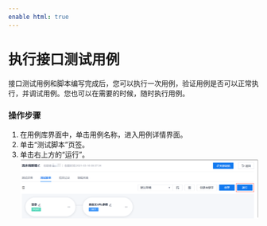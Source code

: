 ```yaml
---
enable html: true
---
```

# 执行接口测试用例

接口测试用例和脚本编写完成后，您可以执行一次用例，验证用例是否可以正常执行，并调试用例。您也可以在需要的时候，随时执行用例。

### 操作步骤
1. 在用例库界面中，单击用例名称，进入用例详情界面。
2. 单击“测试脚本”页签。
3. 单击右上方的“运行”。                      
    <img src="fig/测试-接口-执行.png" style="zoom:50%">